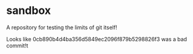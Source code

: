 # sandbox
A repository for testing the limits of git itself!

Looks like 0cb890b4d4ba356d5849ec2096f879b5298826f3 was a bad commit!t
